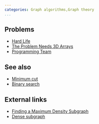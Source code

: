 ```yaml
---
categories: Graph algorithms,Graph theory
...
```


## Problems
* [Hard Life](http://poj.org/problem?id=3155)
* [The Problem Needs 3D Arrays](http://codeforces.com/gym/100548)
* [Programming Team](https://open.kattis.com/problems/programmingteam)

## See also
* [Minimum cut]()
* [Binary search]()

## External links
* [Finding a Maximum Density Subgraph](https://www2.eecs.berkeley.edu/Pubs/TechRpts/1984/CSD-84-171.pdf)
* [Dense subgraph](https://en.wikipedia.org/wiki/Dense_subgraph)

